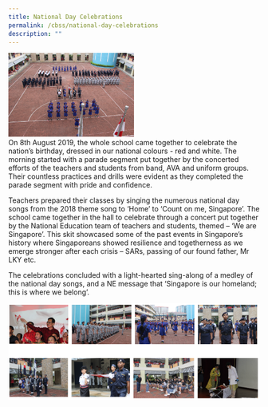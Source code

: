 ```yaml
---
title: National Day Celebrations
permalink: /cbss/national-day-celebrations
description: ""
---
```

<div>
<div style="float: left">
<img src="/images/ndpp.jpg" 
     style="width:50%">
</div>
<div>
<p>On 8th August 2019, the whole school came together to celebrate the nation&rsquo;s birthday, dressed in our&nbsp;national colours - red and white. The morning started with a parade segment put together by the concerted efforts of the teachers and students from band, AVA and uniform groups. Their countless practices and drills were evident as they completed the parade segment with pride and confidence.&nbsp;</p>
</div>
</div>
<p>Teachers prepared their classes by singing the numerous national day songs from the 2018 theme song to &lsquo;Home&rsquo; to &lsquo;Count on me, Singapore&rsquo;. The school came together in the hall to celebrate through a concert put together by the National Education team of teachers and students, themed &ndash; &lsquo;We are Singapore&rsquo;. This skit showcased some of the past events in Singapore&rsquo;s history where Singaporeans showed resilience and togetherness as we emerge stronger after each crisis &ndash; SARs, passing of our found father, Mr LKY etc.</p>
<p>The celebrations concluded with a light-hearted sing-along of a medley of the national day songs, and a NE message that &lsquo;Singapore is our homeland; this is where we belong&rsquo;.&nbsp;</p>

![](/images/ndppp.png)